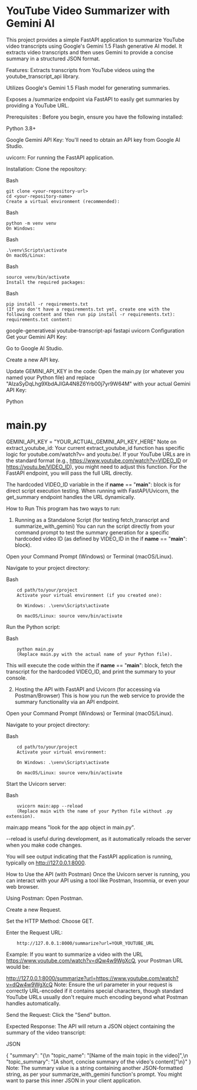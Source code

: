 # YouTube Video Summarizer with Gemini AI
This project provides a simple FastAPI application to summarize YouTube video transcripts using Google's Gemini 1.5 Flash generative AI model. It extracts video transcripts and then uses Gemini to provide a concise summary in a structured JSON format.

Features: 
Extracts transcripts from YouTube videos using the youtube_transcript_api library.

Utilizes Google's Gemini 1.5 Flash model for generating summaries.

Exposes a /summarize endpoint via FastAPI to easily get summaries by providing a YouTube URL.

Prerequisites :
Before you begin, ensure you have the following installed:

Python 3.8+

Google Gemini API Key: You'll need to obtain an API key from Google AI Studio.

uvicorn: For running the FastAPI application.

Installation:
Clone the repository:

Bash

    git clone <your-repository-url>
    cd <your-repository-name>
    Create a virtual environment (recommended):

Bash

    python -m venv venv
    On Windows:

Bash

    .\venv\Scripts\activate
    On macOS/Linux:

Bash
    
    source venv/bin/activate
    Install the required packages:

Bash

    pip install -r requirements.txt
    (If you don't have a requirements.txt yet, create one with the following content and then run pip install -r requirements.txt):
    requirements.txt content:

google-generativeai
youtube-transcript-api
fastapi
uvicorn
Configuration
Get your Gemini API Key:

Go to Google AI Studio.

Create a new API key.

Update GEMINI_API_KEY in the code:
Open the main.py (or whatever you named your Python file) and replace "AIzaSyDqLhg9XbdAJlGA4N8Z6Yrb00j7yr9W64M" with your actual Gemini API Key:

Python

# main.py
GEMINI_API_KEY = "YOUR_ACTUAL_GEMINI_API_KEY_HERE"
Note on extract_youtube_id:
Your current extract_youtube_id function has specific logic for youtube.com/watch?v= and youtu.be/. If your YouTube URLs are in the standard format (e.g., https://www.youtube.com/watch?v=VIDEO_ID or https://youtu.be/VIDEO_ID), you might need to adjust this function. For the FastAPI endpoint, you will pass the full URL directly.

The hardcoded VIDEO_ID variable in the if __name__ == "__main__": block is for direct script execution testing. When running with FastAPI/Uvicorn, the get_summary endpoint handles the URL dynamically.

How to Run
This program has two ways to run:

1. Running as a Standalone Script (for testing fetch_transcript and summarize_with_gemini)
You can run the script directly from your command prompt to test the summary generation for a specific hardcoded video ID (as defined by VIDEO_ID in the if __name__ == "__main__": block).

Open your Command Prompt (Windows) or Terminal (macOS/Linux).

Navigate to your project directory:

Bash

        cd path/to/your/project
        Activate your virtual environment (if you created one):
        
        On Windows: .\venv\Scripts\activate
        
        On macOS/Linux: source venv/bin/activate

Run the Python script:

Bash

        python main.py
        (Replace main.py with the actual name of your Python file).

This will execute the code within the if __name__ == "__main__": block, fetch the transcript for the hardcoded VIDEO_ID, and print the summary to your console.

2. Hosting the API with FastAPI and Uvicorn (for accessing via Postman/Browser)
This is how you run the web service to provide the summary functionality via an API endpoint.

Open your Command Prompt (Windows) or Terminal (macOS/Linux).

Navigate to your project directory:

Bash

        cd path/to/your/project
        Activate your virtual environment:
        
        On Windows: .\venv\Scripts\activate
        
        On macOS/Linux: source venv/bin/activate

Start the Uvicorn server:

Bash

        uvicorn main:app --reload
        (Replace main with the name of your Python file without .py extension).

main:app means "look for the app object in main.py".

--reload is useful during development, as it automatically reloads the server when you make code changes.

You will see output indicating that the FastAPI application is running, typically on http://127.0.0.1:8000.

How to Use the API (with Postman)
Once the Uvicorn server is running, you can interact with your API using a tool like Postman, Insomnia, or even your web browser.

Using Postman:
Open Postman.

Create a new Request.

Set the HTTP Method: Choose GET.

Enter the Request URL:

        http://127.0.0.1:8000/summarize?url=YOUR_YOUTUBE_URL
Example:
If you want to summarize a video with the URL https://www.youtube.com/watch?v=dQw4w9WgXcQ, your Postman URL would be:

http://127.0.0.1:8000/summarize?url=https://www.youtube.com/watch?v=dQw4w9WgXcQ
Note: Ensure the url parameter in your request is correctly URL-encoded if it contains special characters, though standard YouTube URLs usually don't require much encoding beyond what Postman handles automatically.

Send the Request: Click the "Send" button.

Expected Response:
The API will return a JSON object containing the summary of the video transcript:

JSON

{
  "summary": "{\n  \"topic_name\": \"[Name of the main topic in the video]\",\n  \"topic_summary\": \"[A short, concise summary of the video's content]\"\n}"
}
Note: The summary value is a string containing another JSON-formatted string, as per your summarize_with_gemini function's prompt. You might want to parse this inner JSON in your client application.
